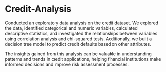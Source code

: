 # Credit-Analysis

Conducted an exploratory data analysis on the credit dataset. We explored the data, identified categorical and numeric variables, calculated descriptive statistics, and investigated the relationships between variables using correlation analysis and chi-squared tests. Additionally, we built a decision tree model to predict credit defaults based on other attributes.

The insights gained from this analysis can be valuable in understanding patterns and trends in credit applications, helping financial institutions make informed decisions and improve risk assessment processes.
